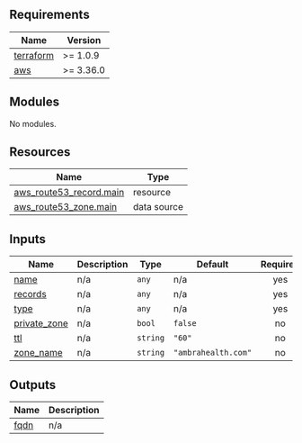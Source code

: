 <!-- BEGIN_TF_DOCS -->
## Requirements

| Name | Version |
|------|---------|
| <a name="requirement_terraform"></a> [terraform](#requirement\_terraform) | >= 1.0.9 |
| <a name="requirement_aws"></a> [aws](#requirement\_aws) | >= 3.36.0 |

## Modules

No modules.

## Resources

| Name | Type |
|------|------|
| [aws_route53_record.main](https://registry.terraform.io/providers/hashicorp/aws/latest/docs/resources/route53_record) | resource |
| [aws_route53_zone.main](https://registry.terraform.io/providers/hashicorp/aws/latest/docs/data-sources/route53_zone) | data source |

## Inputs

| Name | Description | Type | Default | Required |
|------|-------------|------|---------|:--------:|
| <a name="input_name"></a> [name](#input\_name) | n/a | `any` | n/a | yes |
| <a name="input_records"></a> [records](#input\_records) | n/a | `any` | n/a | yes |
| <a name="input_type"></a> [type](#input\_type) | n/a | `any` | n/a | yes |
| <a name="input_private_zone"></a> [private\_zone](#input\_private\_zone) | n/a | `bool` | `false` | no |
| <a name="input_ttl"></a> [ttl](#input\_ttl) | n/a | `string` | `"60"` | no |
| <a name="input_zone_name"></a> [zone\_name](#input\_zone\_name) | n/a | `string` | `"ambrahealth.com"` | no |

## Outputs

| Name | Description |
|------|-------------|
| <a name="output_fqdn"></a> [fqdn](#output\_fqdn) | n/a |
<!-- END_TF_DOCS -->